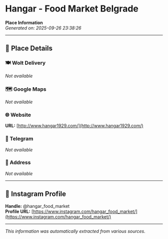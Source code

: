 # Hangar - Food Market Belgrade

**Place Information**  
*Generated on: 2025-09-26 23:38:26*

---

## 📍 Place Details

### 🍽️ Wolt Delivery
*Not available*

### 🗺️ Google Maps
*Not available*

### 🌐 Website
**URL:** [http://www.hangar1929.com/](http://www.hangar1929.com/)

### 📱 Telegram
*Not available*

### 📍 Address
*Not available*

---

## 🔗 Instagram Profile

**Handle:** @hangar_food_market  
**Profile URL:** [https://www.instagram.com/hangar_food_market/](https://www.instagram.com/hangar_food_market/)

---

*This information was automatically extracted from various sources.*
